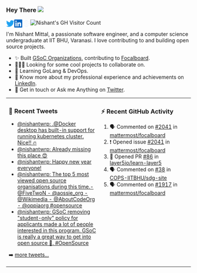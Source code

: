 ### Hey There <img src="https://media.giphy.com/media/hvRJCLFzcasrR4ia7z/giphy.gif" width="25px">
<a href="https://urls.nishantwrp.com/twitter-github" target="_blank">
  <img align="left" alt="Nishant's Twitter" width="22px" src="./assets/twitter.svg" />
</a>
<a href="https://urls.nishantwrp.com/linkedin-github" target="_blank">
  <img align="left" alt="Nishant's LinkedIn" width="22px" src="./assets/linkedin.svg" />
</a>
<a href="https://urls.nishantwrp.com/site-github" target="_blank">
  <img align="left" alt="Nishant's Site" width="22px" src="./assets/globe.svg" />
</a>
<img src="https://komarev.com/ghpvc/?username=nishantwrp" alt="Nishant's GH Visitor Count" />

I'm Nishant Mittal, a passionate software engineer, and a computer science undergraduate at IIT BHU, Varanasi. I love contributing to and building open source projects.

- ✨ Built [GSoC Organizations](https://www.gsocorganizations.dev/), contributing to [Focalboard](https://github.com/mattermost/focalboard).
- 👨🏽‍💻 Looking for some cool projects to collaborate on.
- 🌱 Learning GoLang & DevOps.
- 🚀 Know more about my professional experience and achievements on [LinkedIn](https://urls.nishantwrp.com/linkedin-github).
- 💬 Get in touch or Ask me Anything on [Twitter](https://urls.nishantwrp.com/twitter-github).

<table><tr>
<td valign="top" width="50%">

### 📱 Recent Tweets
<!-- TWITTER:START -->
- [@nishantwrp: .@Docker desktop has built-in support for running kubernetes cluster. Nice!! 🔥](https://rss.app/articles/cb4e791f6f6d729c074351566bd3a7c508111d6e1136a1e9c3ec930d979628d4f61eb1492ac7df6cf4aa6b7cdd1d0a9762d16fe7c11b7b1088)
- [@nishantwrp: Already missing this place 😍](https://rss.app/articles/cb4e791f6f6d729c074351566bd3a7c508111d6e1136a1e9c3ec930d979628d4f61eb1492ac7df6cf4a56c7bdc100e9761d76ee0ca147f1d82)
- [@nishantwrp: Happy new year everyone!](https://rss.app/articles/cb4e791f6f6d729c074351566bd3a7c508111d6e1136a1e9c3ec930d979628d4f61eb1492ac7df6cf4a46375d913079666d36ae1c71278148d)
- [@nishantwrp: The top 5 most viewed open source organisations during this time.- @FiveTwoN - @aossie_org - @Wikimedia - @AboutCodeOrg - @oppiaorg #opensource](https://rss.app/articles/cb4e791f6f6d729c074351566bd3a7c508111d6e1136a1e9c3ec930d979628d4f61eb1492ac7df6cf4a4637fdb1c0f9268dd69e1c61072108d)
- [@nishantwrp: GSoC removing &quot;student-only&quot; policy for applicants made a lot of people interested in this program. GSoC is really a great way to get into open source 🚀. #OpenSource](https://rss.app/articles/cb4e791f6f6d729c074351566bd3a7c508111d6e1136a1e9c3ec930d979628d4f61eb1492ac7df6cf4a46c7ed91c099662d561e8c0137e1082)
<!-- TWITTER:END -->
➡️ [more tweets...](https://twitter.com/nishantwrp)

</td>
<td valign="top" width="50%">

### ⚡ Recent GitHub Activity
<!--START_SECTION:activity-->
1. 🗣 Commented on [#2041](https://github.com/mattermost/focalboard/issues/2041) in [mattermost/focalboard](https://github.com/mattermost/focalboard)
2. ❗️ Opened issue [#2041](https://github.com/mattermost/focalboard/issues/2041) in [mattermost/focalboard](https://github.com/mattermost/focalboard)
3. 💪 Opened PR [#86](https://github.com/layer5io/learn-layer5/pull/86) in [layer5io/learn-layer5](https://github.com/layer5io/learn-layer5)
4. 🗣 Commented on [#38](https://github.com/COPS-IITBHU/sdg-site/issues/38) in [COPS-IITBHU/sdg-site](https://github.com/COPS-IITBHU/sdg-site)
5. 🗣 Commented on [#1917](https://github.com/mattermost/focalboard/issues/1917) in [mattermost/focalboard](https://github.com/mattermost/focalboard)
<!--END_SECTION:activity-->

</td>
</tr></table>
